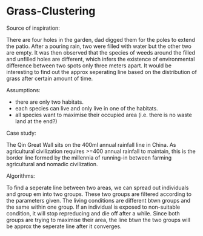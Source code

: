 # Grass-Clustering

Source of inspiration:

There are four holes in the garden, dad digged them for the poles to extend the patio. After a pouring rain, two were filled with water but the other two are empty. It was then observed that the species of weeds around the filled and unfilled holes are different, which infers the existence of environmental difference between two spots only three meters apart. It would be interesting to find out the approx seperating line based on the distribution of grass after certain amount of time. 

Assumptions:
- there are only two habitats.
- each species can live and only live in one of the habitats.
- all species want to maximise their occupied area (i.e. there is no waste land at the end?)

Case study:

The Qin Great Wall sits on the 400ml annual rainfall line in China. As agricultural civilization requires >=400 annual rainfall to maintain, this is the border line formed by the millennia of running-in between farming agricultural and nomadic civilization.

Algorithms:

To find a seperate line between two areas, we can spread out individuals and group em into two groups. These two groups are filtered according to the parameters given. The living conditions are different btwn groups and the same within one group. If an individual is exposed to non-suitable condition, it will stop repreducing and die off after a while. Since both groups are trying to maximise their area, the line btwn the two groups will be approx the seperate line after it converges.

